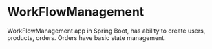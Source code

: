 # WorkFlowManagement
WorkFlowManagement app in Spring Boot, has ability to create users, products, orders. Orders have basic state management.
